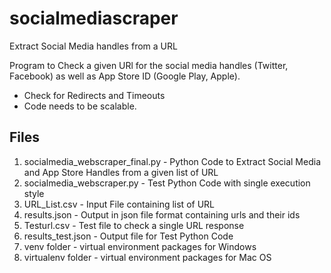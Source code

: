 # socialmediascraper
Extract Social Media handles from a URL 

Program to Check a given URl for the social media handles (Twitter, Facebook) as well as App Store ID (Google Play, Apple).
- Check for Redirects and Timeouts
- Code needs to be scalable.


Files
--------
1. socialmedia_webscraper_final.py - Python Code to Extract Social Media and App Store Handles from a given list of URL
2. socialmedia_webscraper.py - Test Python Code with single execution style
3. URL_List.csv - Input File containing list of URL
4. results.json - Output in json file format containing urls and their ids
5. Testurl.csv - Test file to check a single URL response
6. results_test.json - Output file for Test Python Code
7. venv folder - virtual environment packages for Windows
8. virtualenv folder - virtual environment packages for Mac OS
